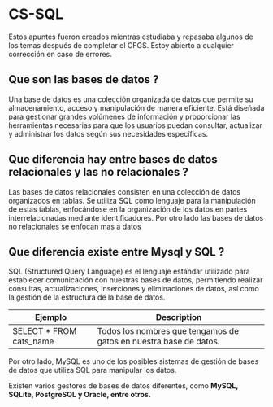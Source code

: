 # CS-SQL
Estos apuntes fueron creados mientras estudiaba y repasaba algunos de los temas después de completar el CFGS. Estoy abierto a cualquier corrección en caso de errores.

## <strong>Que son las bases de datos ?</strong>
  
Una base de datos es una colección organizada de datos que permite su almacenamiento, acceso y manipulación de manera eficiente. Está diseñada para gestionar grandes volúmenes de información y proporcionar las herramientas necesarias para que los usuarios puedan consultar, actualizar y administrar los datos según sus necesidades específicas.

## <strong>Que diferencia hay entre bases de datos relacionales y las no relacionales ?</strong>
Las bases de datos relacionales consisten en una colección de datos organizados en tablas. Se utiliza SQL como lenguaje para la manipulación de estas tablas, enfocándose en la organización de los datos en partes interrelacionadas mediante identificadores. Por otro lado las bases de datos no relacionales se enfocan mas a datos 

## <strong>Que diferencia existe entre Mysql y SQL ? </strong>
  
SQL (Structured Query Language) es el lenguaje estándar utilizado para establecer comunicación con nuestras bases de datos, permitiendo realizar consultas, actualizaciones, inserciones y eliminaciones de datos, así como la gestión de la estructura de la base de datos.
  
| Ejemplo | Description |
| --- | --- |
| SELECT * FROM cats_name | Todos los nombres que tengamos de gatos en nuestra base de datos.

Por otro lado, MySQL es uno de los posibles sistemas de gestión de bases de datos que utiliza SQL para manipular los datos.   
  
Existen varios gestores de bases de datos diferentes, como <strong>MySQL, SQLite, PostgreSQL y Oracle, entre otros.</strong>
